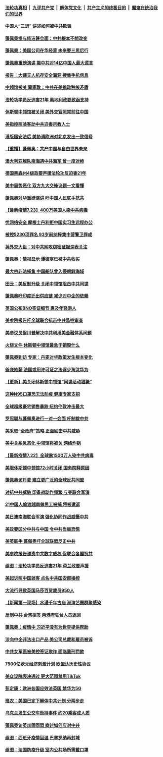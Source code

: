 ####  [法轮功真相](../../../../basic/blob/master/README.md?t=07241002) &nbsp;|&nbsp; [九评共产党](../../../../9ping.md/blob/master/README.md?t=07241002) &nbsp;|&nbsp; [解体党文化](../../../../jtdwh.md/blob/master/README.md?t=07241002)  &nbsp;|&nbsp; [共产主义的终极目的](../../../../gczydzjmd.md/blob/master/README.md?t=07241002) &nbsp;|&nbsp; [魔鬼在统治我们的世界](../../../../mgztzwmdsj.md/blob/master/README.md?t=07241002) 

#### [中国人“三退” 讲述如何被中共欺骗](../pages/nsc418/n12273129.md?t=07241002) 

#### [蓬佩奥提与杨洁篪会面：中共根本不想改变](../pages/nsc418/n12279550.md?t=07241002) 

#### [蓬佩奥：美国公司在华经营 未来要三思后行](../pages/nsc418/n12279496.md?t=07241002) 

#### [蓬佩奥重磅演讲 揭中共对14亿中国人最大谎言](../pages/nsc418/n12279473.md?t=07241002) 

#### [报告：大疆无人机存安全漏洞 搜集手机信息](../pages/nsc418/n12279398.md?t=07241002) 

#### [中领馆被关 章家敦：中共在美挑动种族矛盾](../pages/nsc418/n12279291.md?t=07241002) 

#### [法轮功学员反迫害21年 奥地利政要致函支持](../pages/nsc418/n12279085.md?t=07241002) 

#### [休斯顿中领馆被关闭 美外交官照常前往中国](../pages/nsc418/n12279325.md?t=07241002) 

#### [美指控两骇客助中共迫害宗教人士](../pages/nsc418/n12279164.md?t=07241002) 

#### [港版国安法后 美协调欧洲对北京发出一致信号](../pages/nsc418/n12279160.md?t=07241002) 

#### [【重播】蓬佩奥：共产中国与自由世界未来](../pages/nsc418/n12272667.md?t=07241002) 

#### [澳大利亚舰队南海遇中共海军 曾一度对峙](../pages/nsc418/n12278327.md?t=07241002) 

#### [德国黑森州4级政要声援法轮功反迫害21年](../pages/nsc418/n12251071.md?t=07241002) 

#### [美中局势恶化 双方九大交锋议题一文看懂](../pages/nsc418/n12278832.md?t=07241002) 

#### [蓬佩奥对华重磅演讲 吁中国人民联手抗共](../pages/nsc418/n12278766.md?t=07241002) 

#### [【最新疫情7.23】400万美国人染中共病毒](../pages/nsc418/n12276714.md?t=07241002) 

#### [忧网络安全 摩根士丹利拒中国实习生远程办公](../pages/nsc418/n12278530.md?t=07241002) 

#### [被控5230项罪名 93岁前纳粹集中营警卫罪成](../pages/nsc418/n12278333.md?t=07241002) 

#### [英外交大臣：对中共网攻窃密证据深表关注](../pages/nsc418/n12278391.md?t=07241002) 

#### [蓬佩奥：情报显示 谭德塞已被中共收买](../pages/nsc418/n12278261.md?t=07241002) 

#### [最大宗非法捕鱼 中国船队曾入侵朝鲜海域](../pages/nsc418/n12277964.md?t=07241002) 

#### [田云：美反制升级 关闭中领馆阻击中共间谍](../pages/nsc418/n12277330.md?t=07241002) 

#### [蓬佩奥吁印度迁出供应链 减少对中企的依赖](../pages/nsc418/n12277733.md?t=07241002) 

#### [英国公布BNO签证细节 惠及年轻港人](../pages/nsc418/n12277650.md?t=07241002) 

#### [美参院报告吁全球联合抗击中共监控审查](../pages/nsc418/n12277087.md?t=07241002) 

#### [美参议员促川普解决中共利用美金融体系问题](../pages/nsc418/n12276115.md?t=07241002) 

#### [火烧文件 休斯顿中领馆最急于销毁什么](../pages/nsc418/n12275724.md?t=07241002) 

#### [蓬佩奥到访 专家：丹麦对华政策发生根本变化](../pages/nsc418/n12275821.md?t=07241002) 

#### [釜底抽薪 法国或用许可证之法逐步淘汰华为](../pages/nsc418/n12275899.md?t=07241002) 

#### [【更新】美关闭休斯顿中领馆“间谍活动猖獗”](../pages/nsc418/n12274883.md?t=07241002) 

#### [这种N95口罩恐无法防疫 健康专家支招](../pages/nsc418/n12275652.md?t=07241002) 

#### [全球超级豪宅销售暴跌 纽约伦敦冲击最大](../pages/nsc418/n12275531.md?t=07241002) 

#### [罗冠聪与蓬佩奥进行一对一会面 吁制裁中共](../pages/nsc418/n12275555.md?t=07241002) 

#### [美采取“全政府”策略 正面回击中共威胁](../pages/nsc418/n12275093.md?t=07241002) 

#### [美中关系急恶化 中领馆将被关 网络炸锅](../pages/nsc418/n12275580.md?t=07241002) 

#### [【最新疫情7.22】全球逾1500万人染中共病毒](../pages/nsc418/n12273569.md?t=07241002) 

#### [美限休斯顿中领馆72小时关闭 国务院释原因](../pages/nsc418/n12275277.md?t=07241002) 

#### [蓬佩奥访丹麦 建立更广泛的全球反共同盟](../pages/nsc418/n12274909.md?t=07241002) 

#### [对抗中共威胁 印备战动作频繁 与美联合军演](../pages/nsc418/n12275128.md?t=07241002) 

#### [21中国人偷渡越南做黑工被捕 将被遣返](../pages/nsc418/n12274142.md?t=07241002) 

#### [美日澳南海联合军演 强化协同作战威慑中共](../pages/nsc418/n12274323.md?t=07241002) 

#### [美政要区分中共与中国 令中共当局恐慌](../pages/nsc418/n12273452.md?t=07241002) 

#### [美英联手 蓬佩奥吁全球联盟反击中共](../pages/nsc418/n12273439.md?t=07241002) 

#### [美参院报告谴责中共数字威权 促联合各国抗共](../pages/nsc418/n12273587.md?t=07241002) 

#### [组图：法轮功学员反迫害21年 荷兰政要声援](../pages/nsc418/n12272965.md?t=07241002) 

#### [美起诉两中国骇客 点名中共国安部操控](../pages/nsc418/n12273142.md?t=07241002) 

#### [大流行导致英国马莎百货裁员950人](../pages/nsc418/n12273141.md?t=07241002) 

#### [【新闻第一现场】水漫千年古庙 港演艺圈群聚感染](../pages/nsc418/n12273310.md?t=07241002) 

#### [反制中共 台湾拒签 两港府驻台人员返回](../pages/nsc418/n12273018.md?t=07241002) 

#### [蓬佩奥：疫情中 习近平没有为世界提供帮助](../pages/nsc418/n12272971.md?t=07241002) 

#### [涉向中企非法出口产品 美公司总裁和雇员被诉](../pages/nsc418/n12273045.md?t=07241002) 

#### [中共女军医被美控签证欺诈 面临重刑罚款](../pages/nsc418/n12272907.md?t=07241002) 

#### [7500亿欧元经济刺激计划 欧盟达历史性协议](../pages/nsc418/n12272625.md?t=07241002) 

#### [美众议院表决通过 更大范围禁用TikTok](../pages/nsc418/n12272606.md?t=07241002) 

#### [彭定康：欧洲各国应效法英国 禁华为5G](../pages/nsc418/n12272544.md?t=07241002) 

#### [班农：美国已定下解体中共计划 分两步走](../pages/nsc418/n12272211.md?t=07241002) 

#### [乌克兰发生公交车劫持事件 约20乘客成人质](../pages/nsc418/n12272235.md?t=07241002) 

#### [蓬佩奥访英加固同盟 商讨如何应对中共](../pages/nsc418/n12272078.md?t=07241002) 

#### [组图：西班牙疫情回温 巴塞罗纳再封城](../pages/nsc418/n12269973.md?t=07241002) 

#### [组图：法国防疫升级 室内公共场所需戴口罩](../pages/nsc418/n12269234.md?t=07241002) 

